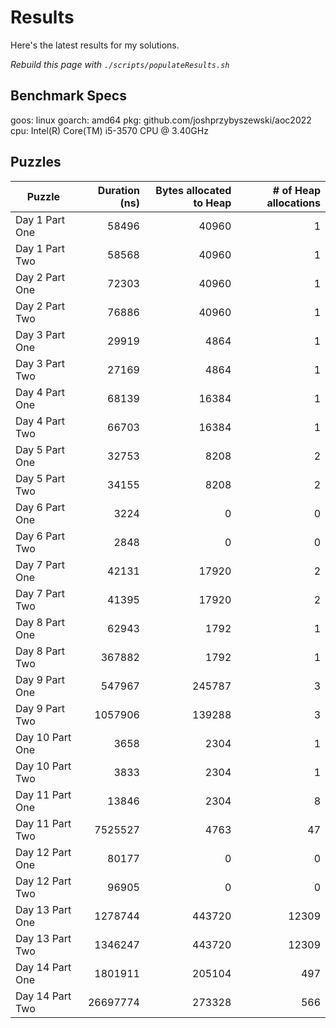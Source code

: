 # Results

Here's the latest results for my solutions.

_Rebuild this page with `./scripts/populateResults.sh`_

## Benchmark Specs

goos: linux
goarch: amd64
pkg: github.com/joshprzybyszewski/aoc2022
cpu: Intel(R) Core(TM) i5-3570 CPU @ 3.40GHz

## Puzzles

|Puzzle|Duration (ns)|Bytes allocated to Heap|# of Heap allocations|
|-|-:|-:|-:|
|Day 1 Part One|58496|40960|1|
|Day 1 Part Two|58568|40960|1|
|Day 2 Part One|72303|40960|1|
|Day 2 Part Two|76886|40960|1|
|Day 3 Part One|29919|4864|1|
|Day 3 Part Two|27169|4864|1|
|Day 4 Part One|68139|16384|1|
|Day 4 Part Two|66703|16384|1|
|Day 5 Part One|32753|8208|2|
|Day 5 Part Two|34155|8208|2|
|Day 6 Part One|3224|0|0|
|Day 6 Part Two|2848|0|0|
|Day 7 Part One|42131|17920|2|
|Day 7 Part Two|41395|17920|2|
|Day 8 Part One|62943|1792|1|
|Day 8 Part Two|367882|1792|1|
|Day 9 Part One|547967|245787|3|
|Day 9 Part Two|1057906|139288|3|
|Day 10 Part One|3658|2304|1|
|Day 10 Part Two|3833|2304|1|
|Day 11 Part One|13846|2304|8|
|Day 11 Part Two|7525527|4763|47|
|Day 12 Part One|80177|0|0|
|Day 12 Part Two|96905|0|0|
|Day 13 Part One|1278744|443720|12309|
|Day 13 Part Two|1346247|443720|12309|
|Day 14 Part One|1801911|205104|497|
|Day 14 Part Two|26697774|273328|566|
